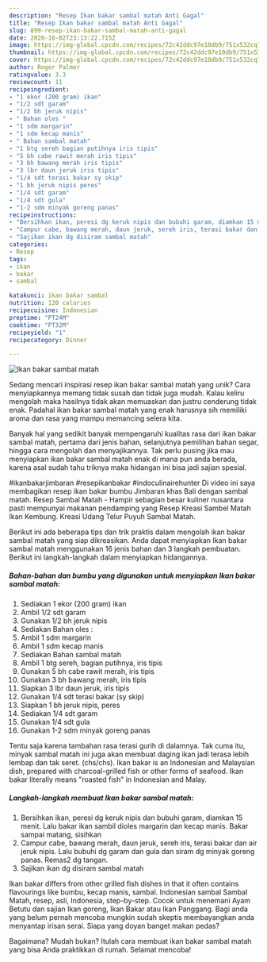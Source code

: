 ```yaml
---
description: "Resep Ikan bakar sambal matah Anti Gagal"
title: "Resep Ikan bakar sambal matah Anti Gagal"
slug: 899-resep-ikan-bakar-sambal-matah-anti-gagal
date: 2020-10-02T23:13:22.715Z
image: https://img-global.cpcdn.com/recipes/72c42ddc97e10db9/751x532cq70/ikan-bakar-sambal-matah-foto-resep-utama.jpg
thumbnail: https://img-global.cpcdn.com/recipes/72c42ddc97e10db9/751x532cq70/ikan-bakar-sambal-matah-foto-resep-utama.jpg
cover: https://img-global.cpcdn.com/recipes/72c42ddc97e10db9/751x532cq70/ikan-bakar-sambal-matah-foto-resep-utama.jpg
author: Roger Palmer
ratingvalue: 3.3
reviewcount: 11
recipeingredient:
- "1 ekor (200 gram) ikan"
- "1/2 sdt garam"
- "1/2 bh jeruk nipis"
- " Bahan oles "
- "1 sdm margarin"
- "1 sdm kecap manis"
- " Bahan sambal matah"
- "1 btg sereh bagian putihnya iris tipis"
- "5 bh cabe rawit merah iris tipis"
- "3 bh bawang merah iris tipis"
- "3 lbr daun jeruk iris tipis"
- "1/4 sdt terasi bakar sy skip"
- "1 bh jeruk nipis peres"
- "1/4 sdt garam"
- "1/4 sdt gula"
- "1-2 sdm minyak goreng panas"
recipeinstructions:
- "Bersihkan ikan, peresi dg keruk nipis dan bubuhi garam, diamkan 15 menit. Lalu bakar ikan sambil dioles margarin dan kecap manis. Bakar sampai matang, sisihkan"
- "Campur cabe, bawang merah, daun jeruk, sereh iris, terasi bakar dan air jeruk nipis. Lalu bubuhi dg garam dan gula dan siram dg minyak goreng panas. Remas2 dg tangan."
- "Sajikan ikan dg disiram sambal matah"
categories:
- Resep
tags:
- ikan
- bakar
- sambal

katakunci: ikan bakar sambal 
nutrition: 120 calories
recipecuisine: Indonesian
preptime: "PT24M"
cooktime: "PT32M"
recipeyield: "1"
recipecategory: Dinner

---
```



![Ikan bakar sambal matah](https://img-global.cpcdn.com/recipes/72c42ddc97e10db9/751x532cq70/ikan-bakar-sambal-matah-foto-resep-utama.jpg)

Sedang mencari inspirasi resep ikan bakar sambal matah yang unik? Cara menyiapkannya memang tidak susah dan tidak juga mudah. Kalau keliru mengolah maka hasilnya tidak akan memuaskan dan justru cenderung tidak enak. Padahal ikan bakar sambal matah yang enak harusnya sih memiliki aroma dan rasa yang mampu memancing selera kita.

Banyak hal yang sedikit banyak mempengaruhi kualitas rasa dari ikan bakar sambal matah, pertama dari jenis bahan, selanjutnya pemilihan bahan segar, hingga cara mengolah dan menyajikannya. Tak perlu pusing jika mau menyiapkan ikan bakar sambal matah enak di mana pun anda berada, karena asal sudah tahu triknya maka hidangan ini bisa jadi sajian spesial.

#ikanbakarjimbaran #resepikanbakar #indoculinairehunter Di video ini saya membagikan resep ikan bakar bumbu Jimbaran khas Bali dengan sambal matah. Resep Sambal Matah - Hampir sebagian besar kuliner nusantara pasti mempunyai makanan pendamping yang Resep Kreasi Sambel Matah Ikan Kembung. Kreasi Udang Telur Puyuh Sambal Matah.


Berikut ini ada beberapa tips dan trik praktis dalam mengolah ikan bakar sambal matah yang siap dikreasikan. Anda dapat menyiapkan Ikan bakar sambal matah menggunakan 16 jenis bahan dan 3 langkah pembuatan. Berikut ini langkah-langkah dalam menyiapkan hidangannya.

<!--inarticleads1-->

##### Bahan-bahan dan bumbu yang digunakan untuk menyiapkan Ikan bakar sambal matah:

1. Sediakan 1 ekor (200 gram) ikan
1. Ambil 1/2 sdt garam
1. Gunakan 1/2 bh jeruk nipis
1. Sediakan  Bahan oles :
1. Ambil 1 sdm margarin
1. Ambil 1 sdm kecap manis
1. Sediakan  Bahan sambal matah
1. Ambil 1 btg sereh, bagian putihnya, iris tipis
1. Gunakan 5 bh cabe rawit merah, iris tipis
1. Gunakan 3 bh bawang merah, iris tipis
1. Siapkan 3 lbr daun jeruk, iris tipis
1. Gunakan 1/4 sdt terasi bakar (sy skip)
1. Siapkan 1 bh jeruk nipis, peres
1. Sediakan 1/4 sdt garam
1. Gunakan 1/4 sdt gula
1. Gunakan 1-2 sdm minyak goreng panas


Tentu saja karena tambahan rasa terasi gurih di dalamnya. Tak cuma itu, minyak sambal matah ini juga akan membuat daging ikan jadi terasa lebih lembap dan tak seret. (chs/chs). Ikan bakar is an Indonesian and Malaysian dish, prepared with charcoal-grilled fish or other forms of seafood. Ikan bakar literally means &#34;roasted fish&#34; in Indonesian and Malay. 

<!--inarticleads2-->

##### Langkah-langkah membuat Ikan bakar sambal matah:

1. Bersihkan ikan, peresi dg keruk nipis dan bubuhi garam, diamkan 15 menit. Lalu bakar ikan sambil dioles margarin dan kecap manis. Bakar sampai matang, sisihkan
1. Campur cabe, bawang merah, daun jeruk, sereh iris, terasi bakar dan air jeruk nipis. Lalu bubuhi dg garam dan gula dan siram dg minyak goreng panas. Remas2 dg tangan.
1. Sajikan ikan dg disiram sambal matah


Ikan bakar differs from other grilled fish dishes in that it often contains flavourings like bumbu, kecap manis, sambal. Indonesian sambal Sambal Matah, resep, asli, Indonesia, step-by-step. Cocok untuk menemani Ayam Betutu dan sajian Ikan goreng, Ikan Bakar atau Ikan Panggang. Bagi anda yang belum pernah mencoba mungkin sudah skeptis membayangkan anda menyantap irisan serai. Siapa yang doyan banget makan pedas? 

Bagaimana? Mudah bukan? Itulah cara membuat ikan bakar sambal matah yang bisa Anda praktikkan di rumah. Selamat mencoba!
